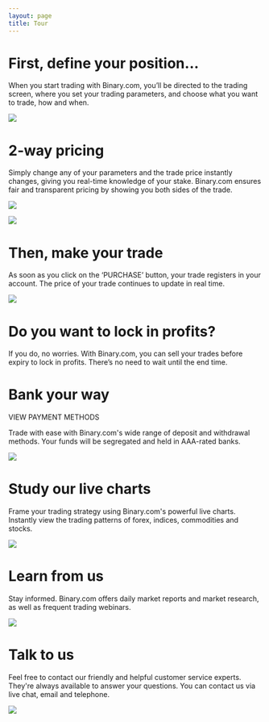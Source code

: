 ```yaml
---
layout: page
title: Tour
---
```

# First, define your position...

When you start trading with Binary.com, you’ll be directed to the trading screen, where you set your trading parameters, and choose what you want to trade, how and when.

![](https://static.binary.com/images/pages/tour/trade-tutorial_1.svg)

# 2-way pricing

Simply change any of your parameters and the trade price instantly changes, giving you real-time knowledge of your stake. Binary.com ensures fair and transparent pricing by showing you both sides of the trade.

![](https://static.binary.com/images/pages/tour/tour-live-trade.svg)

![](https://static.binary.com/images/pages/tour/tour-opposite-trade.svg)

# Then, make your trade

As soon as you click on the ‘PURCHASE’ button, your trade registers in your account. The price of your trade continues to update in real time.

![](https://static.binary.com/images/pages/tour/tour-portfolio-snapshot_1.svg)

# Do you want to lock in profits?

If you do, no worries. With Binary.com, you can sell your trades before expiry to lock in profits. There’s no need to wait until the end time.

# Bank your way

VIEW PAYMENT METHODS

Trade with ease with Binary.com's wide range of deposit and withdrawal methods. Your funds will be segregated and held in AAA-rated banks.

![](https://static.binary.com/images/pages/tour/tour-flexible-banking.png)

# Study our live charts

Frame your trading strategy using Binary.com's powerful live charts. Instantly view the trading patterns of forex, indices, commodities and stocks.

![](https://static.binary.com/images/pages/tour/live-chart-snapshot.svg)

# Learn from us

Stay informed. Binary.com offers daily market reports and market research, as well as frequent trading webinars.

![](https://static.binary.com/images/pages/tour/tour-tools-education.svg)

# Talk to us

Feel free to contact our friendly and helpful customer service experts. They're always available to answer your questions. You can contact us via live chat, email and telephone.

![](https://static.binary.com/images/pages/tour/tour-customer-support.png)
